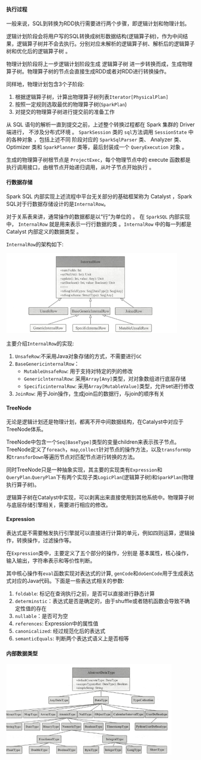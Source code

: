 #### 执行过程

一般来说，SQL到转换为RDD执行需要进行两个步骤，即逻辑计划和物理计划。

逻辑计划阶段会将用户写的SQL转换成树形数据结构(逻辑算子树)，作为中间结果，逻辑算子树并不会去执行。分别对应未解析的逻辑算子树、解析后的逻辑算子树和优化后的逻辑算子树 。

物理计划阶段将上一步逻辑计划阶段生成 逻辑算子树 进一步转换而成，生成物理算子树。物理算子树的节点会直接生成RDD或者对RDD进行转换操作。

同样地，物理计划包含3个子阶段:

1. 根据逻辑算子树，计算出物理算子树列表`Iterator[PhysicalPlan]`
2. 按照一定规则选取最优的物理算子树(`SparkPlan`)
3. 对提交的物理算子树进行提交前的准备工作

从 SQL 语句的解析一直到提交之前，上述整个转换过程都在 Spark 集群的 Driver 端进行，
不涉及分布式环境 。 `SparkSession` 类的 `sql`方法调用 `SessionState` 中的各种对象 ，包括上述不同
阶段对应的 `SparkSqlParser` 类、 Analyzer 类、 Optimizer 类和 `SparkPlanner` 类等，最后封装成一个
`QueryExecution` 对象 。  

生成的物理算子树根节点是 `ProjectExec`，每个物理节点中的 execute 函数都是执行调用接口，由根节点开始递归调用，从叶子节点开始执行 。 

#### 行数据存储

Spark SQL 内部实现上述流程中平台无关部分的基础框架称为 Catalyst ，Spark SQL对于行数据存储设计的是`InternalRow`。

对于关系表来讲，通常操作的数据都是以“行”为单位的 。 在 `SparkSQL` 内部实现中， `InternalRow` 就是用来表示一行行数据的类 。`InternalRow` 中的每一列都是 Catalyst 内部定义的数据类型 。 

`InternalRow`的架构如下:

<img src="./img/InternalRow架构.png" style="zoom:60%;" />

主要介绍`InternalRow`的实现:

1. `UnsafeRow`:不采用Java对象存储的方式，不需要进行`GC`
2. `BaseGenericinternalRow`：
   + `MutableUnsafeRow`: 用于支持对特定的列的修改
   + `GenericlnternalRow`: 采用`Array[Any]`类型，对对象数组进行底层存储
   + `SpecificinternalRow`: 采用`Array[MutableValue]`类型，允许set进行修改
3. `JoinRow`: 用于Join操作，生成join后的数据行，与join的顺序有关

#### TreeNode

无论是逻辑计划还是物理计划，都离不开中间数据结构，在Catalyst中对应于TreeNode体系。

TreeNode中包含一个`Seq[BaseType]`类型的变量children来表示孩子节点。TreeNode定义了`foreach`，`map`,`collect`针对节点的操作方法，以及`transformUp`和`transforDown`等遍历节点对匹配节点进行转换的方法。

同时TreeNode只是一种抽象实现，其主要的实现类有`Expression`和`QueryPlan`.`QueryPlan`下有两个实现子类`LogicPlan`(逻辑算子树)和`SparkPlan`(物理执行算子树)。

逻辑算子树在Catalyst中实现，可以剥离出来直接使用到其他系统中。物理算子树与底层存储引擎相关，需要进行相应的修改。

#### Expression

表达式是不需要触发执行引擎就可以直接进行计算的单元，例如四则运算，逻辑操作，转换操作，过滤操作等。

在`Expression`类中，主要定义了五个部分的操作，分别是 基本属性，核心操作，输入输出，字符串表示和等价性判断。

其中核心操作有`eval`函数实现对表达式的计算, `genCode`和`doGenCode`用于生成表达式对应的Java代码。下面是一些表达式相关的参数:

1. `foldable`: 标记在查询执行之前，是否可以直接进行静态计算
2. `determinstic`：表达式是否是确定的，由于shuffle或者随机函数会导致不确定性值的存在
3. `nullable`：是否可为空
4. `references`: Expression中的属性值
5. `canonicalized`: 经过规范化后的表达式
6. `semanticEquals`: 判断两个表达式语义上是否相等

#### 内部数据类型

<img src="./img/数据类型系统.png" style="zoom:60%;" />

